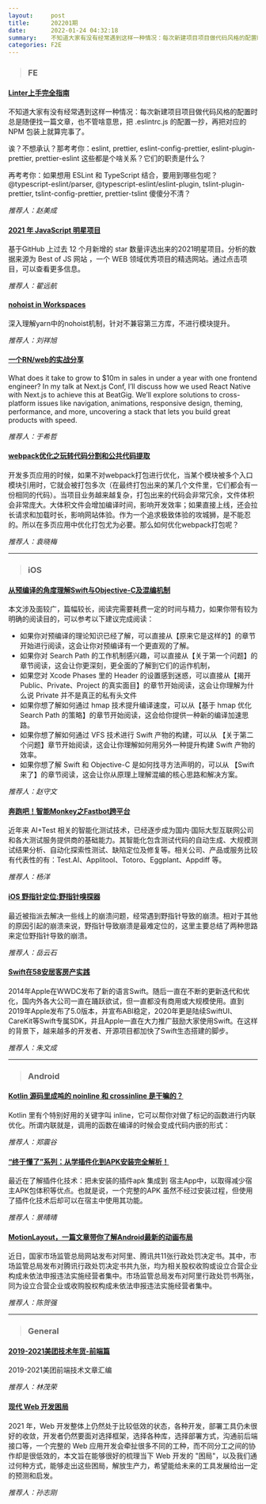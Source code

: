 ```yaml
---
layout:     post
title:      202201期
date:       2022-01-24 04:32:18
summary:    不知道大家有没有经常遇到这样一种情况：每次新建项目项目做代码风格的配置时总是随便找一篇文章，也不管啥意思，把 .eslintrc.js 的配置一抄，再把对应的 NPM 包装上就算完事了。
categories: F2E
---
```



> ### FE

#### [Linter上手完全指南](https://github.yanhaixiang.com/linter-guide/)

不知道大家有没有经常遇到这样一种情况：每次新建项目项目做代码风格的配置时总是随便找一篇文章，也不管啥意思，把 .eslintrc.js 的配置一抄，再把对应的 NPM 包装上就算完事了。

诶？不想承认？那考考你：eslint, prettier, eslint-config-prettier, eslint-plugin-prettier, prettier-eslint 这些都是个啥关系？它们的职责是什么？

再考考你：如果想用 ESLint 和 TypeScript 结合，要用到哪些包呢？@typescript-eslint/parser, @typescript-eslint/eslint-plugin, tslint-plugin-prettier, tslint-config-prettier, prettier-tslint 傻傻分不清？

*推荐人：赵美成*

#### [2021 年 JavaScript 明星项目](https://risingstars.js.org/2021/zh#section-nodejs-framework)

基于GitHub 上过去 12 个月新增的 star 数量评选出来的2021明星项目。分析的数据来源为 Best of JS 网站 ，一个 WEB 领域优秀项目的精选网站。通过点击项目，可以查看更多信息。

*推荐人：翟远航*

#### [nohoist in Workspaces](https://classic.yarnpkg.com/blog/2018/02/15/nohoist/)

深入理解yarn中的nohoist机制，针对不兼容第三方库，不进行模块提升。

*推荐人：刘祥旭*


#### [一个RN/web的实战分享](https://fernandorojo.co/conf)

What does it take to grow to $10m in sales in under a year with one frontend engineer? In my talk at Next.js Conf, I’ll discuss how we used React Native with Next.js to achieve this at BeatGig. We’ll explore solutions to cross-platform issues like navigation, animations, responsive design, theming, performance, and more, uncovering a stack that lets you build great products with speed.

*推荐人：于希哲*

#### [webpack优化之玩转代码分割和公共代码提取](https://juejin.cn/post/6844904001792655373)

开发多页应用的时候，如果不对webpack打包进行优化，当某个模块被多个入口模块引用时，它就会被打包多次（在最终打包出来的某几个文件里，它们都会有一份相同的代码）。当项目业务越来越复杂，打包出来的代码会非常冗余，文件体积会非常庞大。大体积文件会增加编译时间，影响开发效率；如果直接上线，还会拉长请求和加载时长，影响网站体验。作为一个追求极致体验的攻城狮，是不能忍的。所以在多页应用中优化打包尤为必要。那么如何优化webpack打包呢？


*推荐人：袁晓梅*

---

> ### iOS

#### [从预编译的角度理解Swift与Objective-C及混编机制](https://tech.meituan.com/2021/02/25/swift-objective-c.html)

本文涉及面较广，篇幅较长，阅读完需要耗费一定的时间与精力，如果你带有较为明确的阅读目的，可以参考以下建议完成阅读：

* 如果你对预编译的理论知识已经了解，可以直接从【原来它是这样的】的章节开始进行阅读，这会让你对预编译有一个更直观的了解。
* 如果你对 Search Path 的工作机制感兴趣，可以直接从【关于第一个问题】的章节阅读，这会让你更深刻，更全面的了解到它们的运作机制，
* 如果您对 Xcode Phases 里的 Header 的设置感到迷惑，可以直接从【揭开 Public、Private、Project 的真实面目】的章节开始阅读，这会让你理解为什么说 Private 并不是真正的私有头文件
* 如果你想了解如何通过 hmap 技术提升编译速度，可以从【基于 hmap 优化 Search Path 的策略】的章节开始阅读，这会给你提供一种新的编译加速思路。
* 如果你想了解如何通过 VFS 技术进行 Swift 产物的构建，可以从 【关于第二个问题】章节开始阅读，这会让你理解如何用另外一种提升构建 Swift 产物的效率。
* 如果你想了解 Swift 和 Objective-C 是如何找寻方法声明的，可以从 【Swift 来了】的章节阅读，这会让你从原理上理解混编的核心思路和解决方案。

*推荐人：赵守文*

#### [奔跑吧！智能Monkey之Fastbot跨平台](https://mp.weixin.qq.com/s/QhzqBFZygkIS6C69__smyQ)

近年来 AI+Test 相关的智能化测试技术，已经逐步成为国内·国际大型互联网公司和各大测试服务提供商的基础能力。其智能化包含测试代码的自动生成、大规模测试结果分析、自动化探索性测试、缺陷定位及修复等。相关公司、产品或服务比较有代表性的有：Test.AI、Applitool、Totoro、Eggplant、Appdiff 等。

*推荐人：杨洋*

#### [iOS 野指针定位:野指针嗅探器](https://www.jianshu.com/p/9fd4dc046046)

最近被指派去解决一些线上的崩溃问题，经常遇到野指针导致的崩溃。相对于其他的原因引起的崩溃来说，野指针导致崩溃是最难定位的，这里主要总结了两种思路来定位野指针导致的崩溃。


*推荐人：岳云石*

#### [Swift在58安居客房产实践](https://mp.weixin.qq.com/s/xMhVbw2-z2sDQbF9I8_0uA)

2014年Apple在WWDC发布了新的语言Swift。随后一直在不断的更新迭代和优化，国内外各大公司一直在踊跃欲试，但一直都没有商用或大规模使用。直到2019年Apple发布了5.0版本，并宣布ABI稳定，2020年更是陆续SwiftUI、CareKit等Swift专属SDK，并且Apple一直在大力推广鼓励大家使用Swift。在这样的背景下，越来越多的开发者、开源项目都加快了Swift生态搭建的脚步。


*推荐人：朱文成*

---

> ### Android


#### [Kotlin 源码里成吨的 noinline 和 crossinline 是干嘛的？](https://rengwuxian.com/kotlin-source-noinline-crossinline/)

Kotlin 里有个特别好用的关键字叫 inline，它可以帮你对做了标记的函数进行内联优化。所谓内联就是，调用的函数在编译的时候会变成代码内嵌的形式：

*推荐人：郑震谷*

#### [“终于懂了”系列：从学插件化到APK安装完全解析！](https://mp.weixin.qq.com/s/j7Z6Gjqit6UwghPY43asVA)

最近在了解插件化技术：把未安装的插件apk 集成到 宿主App中，以取得减少宿主APK包体积等优点。也就是说，一个完整的APK 虽然不经过安装过程，但使用了插件化技术后却可以在宿主中使用其功能。

*推荐人：景晴晴*

#### [MotionLayout，一篇文章带你了解Android最新的动画布局](https://mp.weixin.qq.com/s/ALR2qOZb_OEd0AwJHEnpog)

近日，国家市场监管总局网站发布对阿里、腾讯共11张行政处罚决定书。其中，市场监管总局发布对腾讯行政处罚决定书共九张，均为相关股权收购或设立合营企业构成未依法申报违法实施经营者集中。市场监管总局发布对阿里行政处罚书两张，同为设立合营企业或收购股权构成未依法申报违法实施经营者集中。

*推荐人：陈贺强*

---

> ### General


#### [2019-2021美团技术年货-前端篇](https://s3plus.meituan.net/v1/mss_e63d09aec75b41879dcb3069234793ac/file/2019-2021%E7%BE%8E%E5%9B%A2%E6%8A%80%E6%9C%AF%E5%B9%B4%E8%B4%A7-%E5%89%8D%E7%AB%AF%E7%AF%87.pdf)

2019-2021美团前端技术文章汇编

*推荐人：林茂荣*

#### [现代 Web 开发困局](https://mp.weixin.qq.com/s/5gu3fq2-qG1HLKZ132Hj0Q)

2021 年，Web 开发整体上仍然处于比较低效的状态，各种开发，部署工具仍未很好的收敛，开发者仍然要面对选择框架，选择各种库，选择部署方式，沟通前后端接口等，一个完整的 Web 应用开发会牵扯很多不同的工种，而不同分工之间的协作却是很低效的，本文旨在能够很好的梳理当下 Web 开发的 "困局"，以及我们通过何种方式，能够走出这些困局，解放生产力，希望能给未来的工具发展给出一定的预测和启发。

*推荐人：孙志刚*

